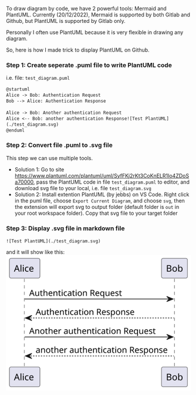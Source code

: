 To draw diagram by code, we have 2 powerful tools: Mermaid and PlantUML. Currently (20/12/2022), Mermaid is supported by both Gitlab and Github, but PlantUML is supported by Gitlab only.

Personally I often use PlantUML because it is very flexible in drawing any diagram.

So, here is how I made trick to display PlantUML on Github.

### Step 1: Create seperate .puml file to write PlantUML code

i.e.
file: `test_diagram.puml`
```
@startuml
Alice -> Bob: Authentication Request
Bob --> Alice: Authentication Response

Alice -> Bob: Another authentication Request
Alice <-- Bob: another authentication Response![Test PlantUML](./test_diagram.svg)
@enduml
```

### Step 2: Convert file .puml to .svg file

This step we can use multiple tools.
* Solution 1: Go to site https://www.plantuml.com/plantuml/uml/SyfFKj2rKt3CoKnELR1Io4ZDoSa70000, pass the PlantUML code in file `test_diagram.puml` to editor, and download svg file to your local, i.e. file `test_diagram.svg`
* Solution 2: Install extention PlantUML (by jebbs) on VS Code. Right click in the puml file, choose `Export Current Diagram`, and choose `svg`, then the extension will export svg to output folder (default folder is `out` in your root workspace folder). Copy that svg file to your target folder

### Step 3: Display .svg file in markdown file

```
![Test PlantUML](./test_diagram.svg)
```
and it will show like this:
![Test PlantUML](./test_diagram.svg)